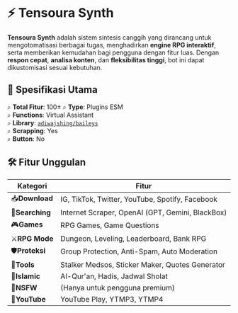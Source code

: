 # ⚡ Tensoura Synth  

**Tensoura Synth** adalah sistem sintesis canggih yang dirancang untuk mengotomatisasi berbagai tugas, menghadirkan **engine RPG interaktif**, serta memberikan kemudahan bagi pengguna dengan fitur luas. Dengan **respon cepat**, **analisa konten**, dan **fleksibilitas tinggi**, bot ini dapat dikustomisasi sesuai kebutuhan.

## 🚀 Spesifikasi Utama  
⌕ **Total Fitur**: 100±
⌕ **Type**: Plugins ESM  
⌕ **Functions**: Virtual Assistant  
⌕ **Library**: [`adiwajshing/baileys`](https://github.com/adiwajshing/Baileys)  
⌕ **Scrapping**: Yes  
⌕ **Button**: No  

## 🛠️ Fitur Unggulan  
| Kategori            | Fitur                                                |
|--------------------|------------------------------------------------------|
| 📥**Download**     | IG, TikTok, Twitter, YouTube, Spotify, Facebook     |
| 🔎**Searching**    | Internet Scraper, OpenAI (GPT, Gemini, BlackBox)    |
| 🎮**Games**        | RPG Games, Game Questions                           |
| ⚔**RPG Mode**     | Dungeon, Leveling, Leaderboard, Bank RPG            |
| 🛡**Proteksi**     | Group Protection, Anti-Spam, Auto Moderation       |
| 📌**Tools**        | Stalker Medsos, Sticker Maker, Quotes Generator     |
| 📖**Islamic**      | Al-Qur'an, Hadis, Jadwal Sholat                     |
| 🔞**NSFW**         | (Hanya untuk pengguna premium)                      |
| 🎵**YouTube**      | YouTube Play, YTMP3, YTMP4                          |
